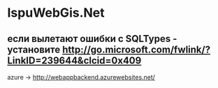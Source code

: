 # IspuWebGis.Net

если вылетают ошибки с SQLTypes - установите http://go.microsoft.com/fwlink/?LinkID=239644&clcid=0x409
-------------------
azure -> http://webappbackend.azurewebsites.net/

